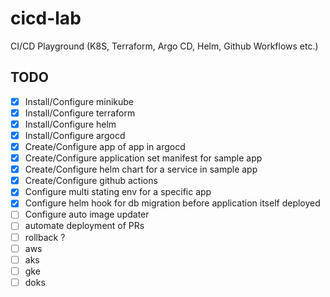 # cicd-lab

CI/CD Playground (K8S, Terraform, Argo CD, Helm, Github Workflows etc.)

## TODO

- [x] Install/Configure minikube
- [x] Install/Configure terraform
- [x] Install/Configure helm
- [x] Install/Configure argocd
- [x] Create/Configure app of app in argocd
- [x] Create/Configure application set manifest for sample app
- [x] Create/Configure helm chart for a service in sample app
- [x] Create/Configure github actions
- [x] Configure multi stating env for a specific app
- [x] Configure helm hook for db migration before application itself deployed
- [ ] Configure auto image updater
- [ ] automate deployment of PRs
- [ ] rollback ?
- [ ] aws
- [ ] aks
- [ ] gke
- [ ] doks
